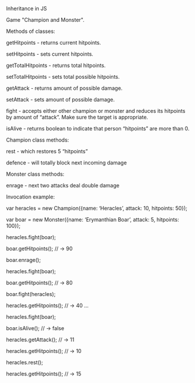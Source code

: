 Inheritance in JS

Game "Champion and Monster".

Methods of classes:

getHitpoints - returns current hitpoints.

setHitpoints - sets current hitpoints.

getTotalHitpoints - returns total hitpoints.

setTotalHitpoints - sets total possible hitpoints.

getAttack - returns amount of possible damage.

setAttack - sets amount of possible damage.

fight - accepts either other champion or monster and reduces its hitpoints by
amount of “attack”. Make sure the target is appropriate.

isAlive - returns boolean to indicate that person “hitpoints” are more than 0.

Champion class methods:

rest - which restores 5 “hitpoints”

defence - will totally block next incoming damage

Monster class methods:

enrage - next two attacks deal double damage

Invocation example:

var heracles = new Champion({name: ‘Heracles’, attack: 10, hitpoints: 50});

var boar = new Monster({name: ‘Erymanthian Boar’, attack: 5, hitpoints: 100});

heracles.fight(boar);

boar.getHitpoints(); // -> 90

boar.enrage();

heracles.fight(boar);

boar.getHitpoints(); // -> 80

boar.fight(heracles);

heracles.getHitpoints(); // -> 40
…

heracles.fight(boar);

boar.isAlive(); // -> false

heracles.getAttack(); // -> 11

heracles.getHitpoints(); // -> 10

heracles.rest();

heracles.getHitpoints(); // -> 15